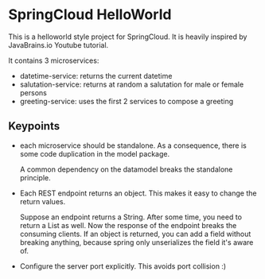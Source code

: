 # SpringCloud HelloWorld
This is a helloworld style project for SpringCloud. It is heavily inspired by JavaBrains.io Youtube tutorial.

It contains 3 microservices:
* datetime-service: returns the current datetime
* salutation-service: returns at random a salutation for male or female persons
* greeting-service: uses the first 2 services to compose a greeting

## Keypoints
* each microservice should be standalone. As a consequence, there is some code duplication in the model package. 
  
  A common dependency on the datamodel breaks the standalone principle.
* Each REST endpoint returns an object. This makes it easy to change the return values. 
 
   Suppose an endpoint returns a String. After some time, you need to return a List as well. Now the response of the endpoint breaks the consuming clients.  If an object is returned, you can add a field without breaking anything, because spring only unserializes the field it's aware of.
* Configure the server port explicitly. This avoids port collision :)
